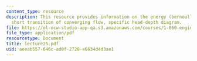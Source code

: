 ```yaml
---
content_type: resource
description: This resource provides information on the energy (bernoulli) principle,
  short transition of converging flow, specific head-depth diagram.
file: https://ol-ocw-studio-app-qa.s3.amazonaws.com/courses/1-060-engineering-mechanics-ii-spring-2006/aeeab557646cad0f2720e6634d4d3ae1_lecture25.pdf
file_type: application/pdf
resourcetype: Document
title: lecture25.pdf
uid: aeeab557-646c-ad0f-2720-e6634d4d3ae1
---
```

